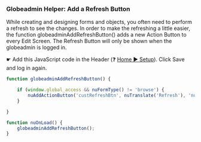 
###  Globeadmin Helper: Add a Refresh Button

While creating and designing forms and objects, you often need to perform a refresh to see the changes. In order to make the refreshing a little easier, the function globeadminAddRefreshButton() adds a new Action Button to every Edit Screen. The Refresh Button will only be shown when the globeadmin is logged in.

☛  Add this JavaScript code in the Header (❓ [Home ► Setup](/codelib/common/setup_header.gif)). Click Save and log in again.

```javascript
function globeadminAddRefreshButton() {

    if (window.global_access && nuFormType() != 'browse') {
        nuAddActionButton('custRefreshBtn', nuTranslate('Refresh'), 'nuGetBreadcrumb()');
    }

}

function nuOnLoad() {
    globeadminAddRefreshButton();
}
```
